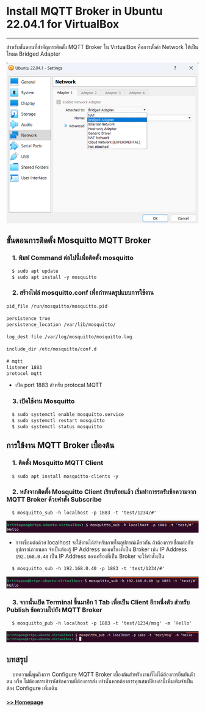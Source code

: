 # Install MQTT Broker in Ubuntu 22.04.1 for VirtualBox
-------------------------------------------------
สำหรับขั้นตอนที่สำคัญการติดตั้ง MQTT Broker ใน VirtualBox คือการตั้งค่า Network ให้เป็นโหมด Bridged Adapter


<img src="/Blog/picture/broker/Screenshot 2022-10-20 194405.png" alt="ฺBroker1"/>

## ขั้นตอนการติดตั้ง Mosquitto MQTT Broker

### &nbsp;&nbsp;&nbsp;&nbsp;1. พิมพ์ Command ต่อไปนี้เพื่อติดตั้ง mosquitto

```ShellSession
  $ sudo apt update 
  $ sudo apt install -y mosquitto
```

### &nbsp;&nbsp;&nbsp;&nbsp;2. สร้างไฟล์ mosquitto.conf เพื่อกำหนดรูปแบบการใช้งาน

```
pid_file /run/mosquitto/mosquitto.pid

persistence true
persistence_location /var/lib/mosquitto/

log_dest file /var/log/mosquitto/mosquitto.log

include_dir /etc/mosquitto/conf.d

# mqtt
listener 1883
protocol mqtt
```


- เปิด port 1883 สำหรับ protocal MQTT



### &nbsp;&nbsp;&nbsp;&nbsp;3. เปิดใช้งาน Mosquitto

```ShellSession
  $ sudo systemctl enable mosquitto.service
  $ sudo systemctl restart mosquitto
  $ sudo systemctl status mosquitto
```

## การใช้งาน MQTT Broker เบื้องต้น


### &nbsp;&nbsp;&nbsp;&nbsp;1. ติดตั้ง Mosquitto MQTT Client

```ShellSession
  $ sudo apt install mosquitto-clients -y
```

### &nbsp;&nbsp;&nbsp;&nbsp;2. หลังจากติดตั้ง Mosquitto Client เรียบร้อยแล้ว เริ่มทำการรอรับข้อความจาก MQTT Broker ด้วยคำสั่ง Subscribe


```ShellSession
  $ mosquitto_sub -h localhost -p 1883 -t 'test/1234/#'
```

<img src="/Blog/picture/broker/sub.png" alt="ฺBroker2"/>


- การเชื่อมต่อด้วย localhost จะใช้งานได้สำหรับภายในอุปกรณ์เดียวกัน ถ้าต้องการเชื่อมต่อกับอุปกรณ์ภายนอก จำเป็นต้องรู้ IP Address ของเครื่องที่เป็น Broker เช่น IP Address ```192.168.0.40``` เป็น IP Address ของเครื่องที่เป็น Broker จะใช้คำสั่งเป็น

```ShellSession
  $ mosquitto_sub -h 192.168.0.40 -p 1883 -t 'test/1234/#'
```


<img src="/Blog/picture/broker/sub2.png" alt="ฺBroker3"/>


### &nbsp;&nbsp;&nbsp;&nbsp;3. จากนั้นเปิด Terminal ขึ้นมาอีก 1 Tab เพื่อเป็น Client อีกหนึ่งตัว สำหรับ Publish ข้อความไปยัง MQTT Broker


```ShellSession
  $ mosquitto_pub -h localhost -p 1883 -t 'test/1234/msg' -m 'Hello'
```


<img src="/Blog/picture/broker/pub.png" alt="ฺBroker4"/>

## บทสรุป
&nbsp;&nbsp;&nbsp;&nbsp;บทความนี้พูดถึงการ Configure MQTT Broker เบื้องต้นสำหรับงานที่ไม่ได้ต้องการยืนยันตัวตน หรือ ไม่ต้องการเข้ารหัสข้อความที่ต้องการส่ง เท่านั้นหากต้องการคุณสมบัติเหล่านี้เพิ่มเติมจำเป็นต้อง Configure เพิ่มเติม 

#### [>> Homepage](https://pkrittapon.github.io)
